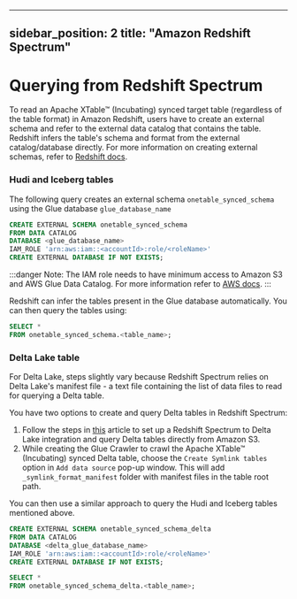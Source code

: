 ---

sidebar_position: 2
title: "Amazon Redshift Spectrum"
---------------------------------

# Querying from Redshift Spectrum

To read an Apache XTable™ (Incubating) synced target table (regardless of the table format) in Amazon Redshift,
users have to create an external schema and refer to the external data catalog that contains the table.
Redshift infers the table's schema and format from the external catalog/database directly.
For more information on creating external schemas, refer to
[Redshift docs](https://docs.aws.amazon.com/redshift/latest/dg/c-spectrum-external-schemas.html#c-spectrum-external-catalogs).

### Hudi and Iceberg tables

The following query creates an external schema `onetable_synced_schema` using the Glue database `glue_database_name`

```sql md title="sql"
CREATE EXTERNAL SCHEMA onetable_synced_schema
FROM DATA CATALOG
DATABASE <glue_database_name>
IAM_ROLE 'arn:aws:iam::<accountId>:role/<roleName>'
CREATE EXTERNAL DATABASE IF NOT EXISTS;
```

:::danger Note:
The IAM role needs to have minimum access to Amazon S3 and AWS Glue Data Catalog. For more information refer to
[AWS docs](https://docs.aws.amazon.com/redshift/latest/dg/c-spectrum-iam-policies.html#spectrum-iam-policies-s3).
:::

Redshift can infer the tables present in the Glue database automatically. You can then query the tables using:

```sql md title="sql"
SELECT *
FROM onetable_synced_schema.<table_name>;
```

### Delta Lake table

For Delta Lake, steps slightly vary because Redshift Spectrum relies on Delta Lake's manifest file - a text
file containing the list of data files to read for querying a Delta table.

You have two options to create and query Delta tables in Redshift Spectrum:
1. Follow the steps in
[this](https://docs.delta.io/latest/redshift-spectrum-integration.html#set-up-a-redshift-spectrum-to-delta-lake-integration-and-query-delta-tables)
article to set up a Redshift Spectrum to Delta Lake integration and query Delta tables directly from Amazon S3.
2. While creating the Glue Crawler to crawl the Apache XTable™ (Incubating) synced Delta table, choose the `Create Symlink tables`
option in `Add data source` pop-up window. This will add `_symlink_format_manifest` folder with manifest files in the table
root path.

You can then use a similar approach to query the Hudi and Iceberg tables mentioned above.

```sql md title="sql"
CREATE EXTERNAL SCHEMA onetable_synced_schema_delta
FROM DATA CATALOG
DATABASE <delta_glue_database_name>
IAM_ROLE 'arn:aws:iam::<accountId>:role/<roleName>'
CREATE EXTERNAL DATABASE IF NOT EXISTS;
```

```sql md title="sql"
SELECT *
FROM onetable_synced_schema_delta.<table_name>;
```

